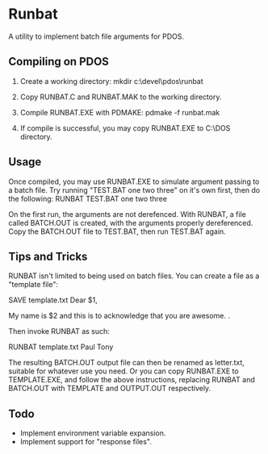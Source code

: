 # Runbat

A utility to implement batch file arguments for PDOS.

## Compiling on PDOS

1. Create a working directory:
mkdir c:\devel\pdos\runbat

2. Copy RUNBAT.C and RUNBAT.MAK to the working directory.

3. Compile RUNBAT.EXE with PDMAKE:
pdmake -f runbat.mak

4. If compile is successful, you may copy RUNBAT.EXE to C:\DOS directory.

## Usage

Once compiled, you may use RUNBAT.EXE to simulate
argument passing to a batch file. Try running "TEST.BAT one two three" on it's own first, then do the following:
RUNBAT TEST.BAT one two three

On the first run, the arguments are not derefenced. With RUNBAT, a file called BATCH.OUT is created, with the arguments properly dereferenced. Copy the BATCH.OUT file to TEST.BAT, then run TEST.BAT again.

## Tips and Tricks

RUNBAT isn't limited to being used on batch files. You can create a file as a "template file":

SAVE template.txt
Dear $1,

My name is $2 and this is to acknowledge that you are awesome.
.

Then invoke RUNBAT as such:

RUNBAT template.txt Paul Tony

The resulting BATCH.OUT output file can then be renamed as letter.txt, suitable for whatever use you need.
Or you can copy RUNBAT.EXE to TEMPLATE.EXE, and follow the above instructions, replacing RUNBAT and BATCH.OUT with TEMPLATE and OUTPUT.OUT respectively.

## Todo

* Implement environment variable expansion.
* Implement support for "response files".
